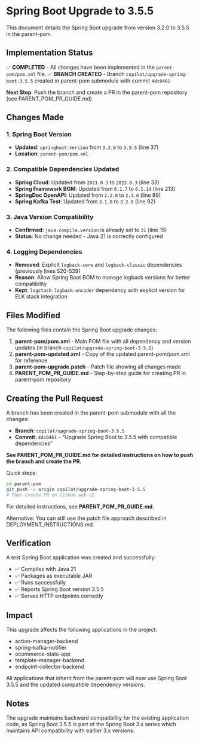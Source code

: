 # Spring Boot Upgrade to 3.5.5

This document details the Spring Boot upgrade from version 3.2.0 to 3.5.5 in the parent-pom.

## Implementation Status

✅ **COMPLETED** - All changes have been implemented in the `parent-pom/pom.xml` file.
✅ **BRANCH CREATED** - Branch `copilot/upgrade-spring-boot-3.5.5` created in parent-pom submodule with commit `4dc0461`

**Next Step**: Push the branch and create a PR in the parent-pom repository (see PARENT_POM_PR_GUIDE.md)

## Changes Made

### 1. Spring Boot Version
- **Updated**: `springboot.version` from `3.2.0` to `3.5.5` (line 37)
- **Location**: `parent-pom/pom.xml`

### 2. Compatible Dependencies Updated
- **Spring Cloud**: Updated from `2021.0.3` to `2023.0.3` (line 33)
- **Spring Framework BOM**: Updated from `6.1.7` to `6.1.14` (line 213)
- **SpringDoc OpenAPI**: Updated from `2.2.0` to `2.3.0` (line 89)
- **Spring Kafka Test**: Updated from `3.1.0` to `3.2.0` (line 92)

### 3. Java Version Compatibility
- **Confirmed**: `java.compile.version` is already set to `21` (line 15)
- **Status**: No change needed - Java 21 is correctly configured

### 4. Logging Dependencies
- **Removed**: Explicit `logback-core` and `logback-classic` dependencies (previously lines 520-529)
- **Reason**: Allow Spring Boot BOM to manage logback versions for better compatibility
- **Kept**: `logstash-logback-encoder` dependency with explicit version for ELK stack integration

## Files Modified

The following files contain the Spring Boot upgrade changes:

1. **parent-pom/pom.xml** - Main POM file with all dependency and version updates (in branch `copilot/upgrade-spring-boot-3.5.5`)
2. **parent-pom-updated.xml** - Copy of the updated parent-pom/pom.xml for reference
3. **parent-pom-upgrade.patch** - Patch file showing all changes made
4. **PARENT_POM_PR_GUIDE.md** - Step-by-step guide for creating PR in parent-pom repository

## Creating the Pull Request

A branch has been created in the parent-pom submodule with all the changes:
- **Branch**: `copilot/upgrade-spring-boot-3.5.5`
- **Commit**: `4dc0461` - "Upgrade Spring Boot to 3.5.5 with compatible dependencies"

**See PARENT_POM_PR_GUIDE.md for detailed instructions on how to push the branch and create the PR.**

Quick steps:

```bash
cd parent-pom
git push -u origin copilot/upgrade-spring-boot-3.5.5
# Then create PR on GitHub web UI
```

For detailed instructions, see **PARENT_POM_PR_GUIDE.md**.

Alternative: You can still use the patch file approach described in DEPLOYMENT_INSTRUCTIONS.md.

## Verification

A test Spring Boot application was created and successfully:
- ✅ Compiles with Java 21
- ✅ Packages as executable JAR
- ✅ Runs successfully 
- ✅ Reports Spring Boot version 3.5.5
- ✅ Serves HTTP endpoints correctly

## Impact

This upgrade affects the following applications in the project:
- action-manager-backend
- spring-kafka-notifier
- ecommerce-stats-app
- template-manager-backend
- endpoint-collector-backend

All applications that inherit from the parent-pom will now use Spring Boot 3.5.5 and the updated compatible dependency versions.

## Notes

The upgrade maintains backward compatibility for the existing application code, as Spring Boot 3.5.5 is part of the Spring Boot 3.x series which maintains API compatibility with earlier 3.x versions.